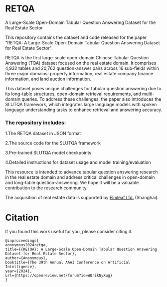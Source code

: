 # RETQA
A Large-Scale Open-Domain Tabular Question Answering Dataset for the Real Estate Sector


This repository contains the dataset and code released for the paper "RETQA: A Large-Scale Open-Domain Tabular Question Answering Dataset for Real Estate Sector".

RETQA is the first large-scale open-domain Chinese Tabular Question Answering (TQA) dataset focused on the real estate domain. It comprises 4,932 tables and 20,762 question-answer pairs across 16 sub-fields within three major domains: property information, real estate company finance information, and land auction information.

This dataset poses unique challenges for tabular question answering due to its long-table structures, open-domain retrieval requirements, and multi-domain queries. To address these challenges, the paper also introduces the SLUTQA framework, which integrates large language models with spoken language understanding tasks to enhance retrieval and answering accuracy.

### The repository includes:
1.The RETQA dataset in JSON format

2.The source code for the SLUTQA framework

3.Pre-trained SLUTQA model checkpoints

4.Detailed instructions for dataset usage and model training/evaluation

This resource is intended to advance tabular question answering research in the real estate domain and address critical challenges in open-domain and long-table question-answering. We hope it will be a valuable contribution to the research community.


The acquisition of real estate data is supported by [Elmleaf Ltd.](https://www.elmleaf.com.cn/home) (Shanghai).


# Citation
If you found this work useful for you, please consider citing it.
```
@inproceedings{
anonymous2024retqa,
title={{RETQA}: A Large-Scale Open-Domain Tabular Question Answering Dataset for Real Estate Sector},
author={Anonymous},
booktitle={The 39th Annual AAAI Conference on Artificial Intelligence},
year={2024},
url={https://openreview.net/forum?id=WQrikNyXug}
}
```
